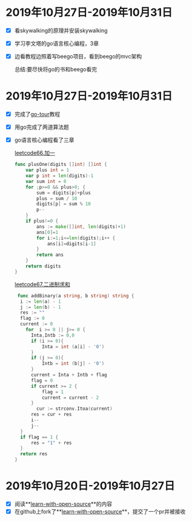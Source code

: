 # 2019年10月27日-2019年10月31日

- [x] 看skywalking的原理并安装skywalking

- [x] 学习李文塔的go语言核心编程，3章

- [x] 边看教程边照着写beego项目，看到beego的mvc架构

  总结:要尽快将go的书和beego看完

  

# 2019年10月27日-2019年10月31日

- [x] 完成了[go-tour](https://tour.go-zh.org/list)教程

- [x] 用go完成了两道算法题

- [x] go语言核心编程看了三章

  

  [leetcode66.加一](https://leetcode-cn.com/problems/plus-one/)

  ```go
  func plusOne(digits []int) []int {
      var plus int = 1
      var p int = len(digits)-1
      var sum int = 0
      for ;p>=0 && plus>0; {
          sum = digits[p]+plus
          plus = sum / 10
          digits[p] = sum % 10
          p--
      }
      if plus!=0 {
          ans := make([]int, len(digits)+1)
          ans[0]=1
          for i:=1;i<=len(digits);i++ {
              ans[i]=digits[i-1]
          }
          return ans
      }
      return digits
  }
  ```

  [leetcode67.二进制求和](https://leetcode-cn.com/problems/add-binary/)

  ```go
   func addBinary(a string, b string) string {
  	i := len(a) - 1
  	j := len(b) - 1
  	res := ""
  	flag := 0  
  	current := 0
      for  i >= 0 || j>= 0 {
  		Inta,Intb := 0,0
  		if (i >= 0){
  			Inta = int (a[i] - '0')
  		}
  		if (j >= 0){
  			Intb = int (b[j] - '0')
  		}
  		current = Inta + Intb + flag 
  		flag = 0
  		if current >= 2 {
  			flag = 1
  			current = current - 2 
  		}
          cur := strconv.Itoa(current)
  		res = cur + res
  		i--
  		j--
  	}
  	if flag == 1 {
  		res = "1" + res
  	}
  	return res
  }
  ```

# 2019年10月20日-2019年10月27日

- [x] 阅读**[learn-with-open-source](https://github.com/zhuangbiaowei/learn-with-open-source)**的内容
- [x] 在github上fork了**[learn-with-open-source](https://github.com/zhuangbiaowei/learn-with-open-source)**，提交了一个pr并被接收
